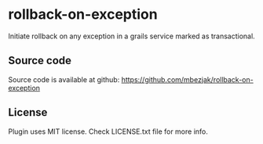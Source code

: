 # rollback-on-exception
Initiate rollback on any exception in a grails service marked as transactional.

## Source code
Source code is available at github:
https://github.com/mbezjak/rollback-on-exception

## License
Plugin uses MIT license. Check LICENSE.txt file for more info.
